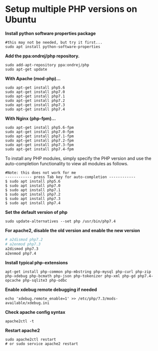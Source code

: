 

# Setup multiple PHP versions on Ubuntu

**Install python software properties package**

```shell
#this may not be needed, but try it first...
sudo apt install python-software-properties
```

**Add the ppa:ondrej/php repository.** 

```shell
sudo add-apt-repository ppa:ondrej/php
sudo apt-get update
```

**With Apache (mod-php)...**

```shell
sudo apt-get install php5.6
sudo apt-get install php7.0
sudo apt-get install php7.1
sudo apt-get install php7.2
sudo apt-get install php7.3
sudo apt-get install php7.4
```

**With Nginx (php-fpm)...**

```shell
sudo apt-get install php5.6-fpm
sudo apt-get install php7.0-fpm
sudo apt-get install php7.1-fpm
sudo apt-get install php7.2-fpm
sudo apt-get install php7.3-fpm  
sudo apt-get install php7.4-fpm  
```

To install any PHP modules, simply specify the PHP version and use the auto-completion functionality to view all modules as follows.

```shell
#Note: this does not work for me
------------ press Tab key for auto-completion ------------ 
$ sudo apt install php5.6 
$ sudo apt install php7.0 
$ sudo apt install php7.1
$ sudo apt install php7.2
$ sudo apt install php7.3 
$ sudo apt install php7.4
```

**Set the default version of php**

```shell
sudo update-alternatives --set php /usr/bin/php7.4
```

**For apache2, disable the old version and enable the new version**

```bash
# a2dismod php7.2
# a2enmod php7.3
a2dismod php7.3
a2enmod php7.4
```

**Install typical php-extensions**

```shell
apt-get install php-common php-mbstring php-mysql php-curl php-zip php-xdebug php-bcmath php-json php-tokenizer php-xml php-gd php7.4-opcache php-sqlite3 php-odbc
```

**Enable xdebug remote debugging if needed**

```shell
echo 'xdebug.remote_enable=1' >> /etc/php/7.3/mods-available/xdebug.ini
```

**Check apache config syntax**

```shell
apache2ctl -t
```

**Restart apache2**

```shell
sudo apache2ctl restart
# or sudo service apache2 restart
```



